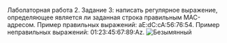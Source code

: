 Лаболаторная работа 2. 
Задание 3: написать регулярное выражение, определяющее является ли заданная строка правильным MAC-адресом. 
Пример правильных выражений: aE:dC:cA:56:76:54.
Пример неправильных выражений: 01:23:45:67:89:Az.
![Безымянный](https://github.com/user-attachments/assets/a51c2417-fb2e-4127-942a-3375175617f0)
